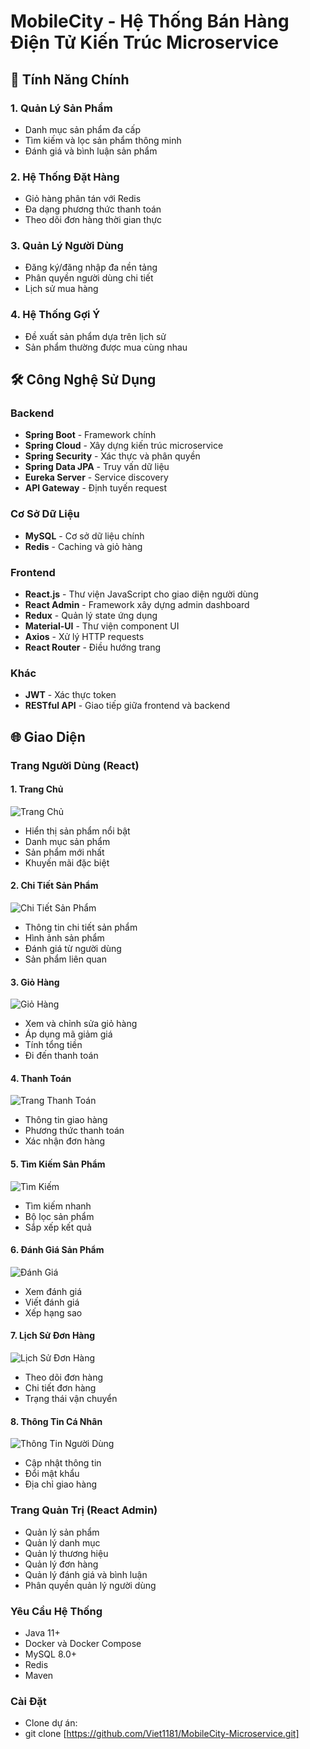 # MobileCity - Hệ Thống Bán Hàng Điện Tử Kiến Trúc Microservice

## 🚀 Tính Năng Chính

### 1. Quản Lý Sản Phẩm
- Danh mục sản phẩm đa cấp
- Tìm kiếm và lọc sản phẩm thông minh
- Đánh giá và bình luận sản phẩm

### 2. Hệ Thống Đặt Hàng
- Giỏ hàng phân tán với Redis
- Đa dạng phương thức thanh toán
- Theo dõi đơn hàng thời gian thực

### 3. Quản Lý Người Dùng
- Đăng ký/đăng nhập đa nền tảng
- Phân quyền người dùng chi tiết
- Lịch sử mua hàng

### 4. Hệ Thống Gợi Ý
- Đề xuất sản phẩm dựa trên lịch sử
- Sản phẩm thường được mua cùng nhau

## 🛠 Công Nghệ Sử Dụng

### Backend
- **Spring Boot** - Framework chính
- **Spring Cloud** - Xây dựng kiến trúc microservice
- **Spring Security** - Xác thực và phân quyền
- **Spring Data JPA** - Truy vấn dữ liệu
- **Eureka Server** - Service discovery
- **API Gateway** - Định tuyến request

### Cơ Sở Dữ Liệu
- **MySQL** - Cơ sở dữ liệu chính
- **Redis** - Caching và giỏ hàng


### Frontend
- **React.js** - Thư viện JavaScript cho giao diện người dùng
- **React Admin** - Framework xây dựng admin dashboard
- **Redux** - Quản lý state ứng dụng
- **Material-UI** - Thư viện component UI
- **Axios** - Xử lý HTTP requests
- **React Router** - Điều hướng trang

### Khác
- **JWT** - Xác thực token
- **RESTful API** - Giao tiếp giữa frontend và backend

## 🌐 Giao Diện

### Trang Người Dùng (React)

#### 1. Trang Chủ
![Trang Chủ](images/TrangChu.png)
- Hiển thị sản phẩm nổi bật
- Danh mục sản phẩm
- Sản phẩm mới nhất
- Khuyến mãi đặc biệt

#### 2. Chi Tiết Sản Phẩm
![Chi Tiết Sản Phẩm](images/ChiTietSanPham.png)
- Thông tin chi tiết sản phẩm
- Hình ảnh sản phẩm
- Đánh giá từ người dùng
- Sản phẩm liên quan

#### 3. Giỏ Hàng
![Giỏ Hàng](images/GioHang.png)
- Xem và chỉnh sửa giỏ hàng
- Áp dụng mã giảm giá
- Tính tổng tiền
- Đi đến thanh toán

#### 4. Thanh Toán
![Trang Thanh Toán](images/TrangThanhToan.png)
- Thông tin giao hàng
- Phương thức thanh toán
- Xác nhận đơn hàng

#### 5. Tìm Kiếm Sản Phẩm
![Tìm Kiếm](images/TrangTimKiemSanPham.png)
- Tìm kiếm nhanh
- Bộ lọc sản phẩm
- Sắp xếp kết quả

#### 6. Đánh Giá Sản Phẩm
![Đánh Giá](images/TrangDanhGiaSanPham.png)
- Xem đánh giá
- Viết đánh giá
- Xếp hạng sao

#### 7. Lịch Sử Đơn Hàng
![Lịch Sử Đơn Hàng](images/TrangLichSuDonHang.png)
- Theo dõi đơn hàng
- Chi tiết đơn hàng
- Trạng thái vận chuyển

#### 8. Thông Tin Cá Nhân
![Thông Tin Người Dùng](images/TrangThongTinNguoiDung.png)
- Cập nhật thông tin
- Đổi mật khẩu
- Địa chỉ giao hàng

### Trang Quản Trị (React Admin)
- Quản lý sản phẩm
- Quản lý danh mục
- Quản lý thương hiệu
- Quản lý đơn hàng
- Quản lý đánh giá và bình luận
- Phân quyền quản lý người dùng



### Yêu Cầu Hệ Thống
- Java 11+
- Docker và Docker Compose
- MySQL 8.0+
- Redis
- Maven

### Cài Đặt
- Clone dự án:
- git clone [https://github.com/Viet1181/MobileCity-Microservice.git]
  
